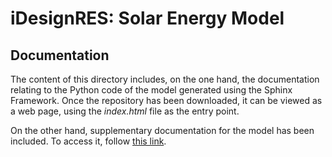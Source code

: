 # iDesignRES: Solar Energy Model

## Documentation

The content of this directory includes, on the one hand, the documentation relating to the Python code of the model generated using the Sphinx Framework. Once the repository has been downloaded, it can be viewed as a web page, using the *index.html* file as the entry point.

On the other hand, supplementary documentation for the model has been included. To access it, follow [this link](_description/iDesignRES_Complementary%20documentation_Solar_Components_250310.pdf).
